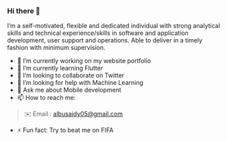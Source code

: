 ### Hi there 👋


I’m a self-motivated, flexible and dedicated individual with strong analytical skills and technical experience/skills in software and application development, user support and operations. Able to deliver in a timely fashion with minimum supervision.

- 🔭 I’m currently working on my website portfolio
- 🌱 I’m currently learning Flutter
- 👯 I’m looking to collaborate on Twitter
- 🤔 I’m looking for help with Machine Learning
- 💬 Ask me about Mobile development
- 📫 How to reach me: 

 > ✉️ Email :
 > [albusaidy05@gmail.com](mailto:albusaidy05@gmail.com)     
 
- ⚡ Fun fact: Try to beat me on FIFA

